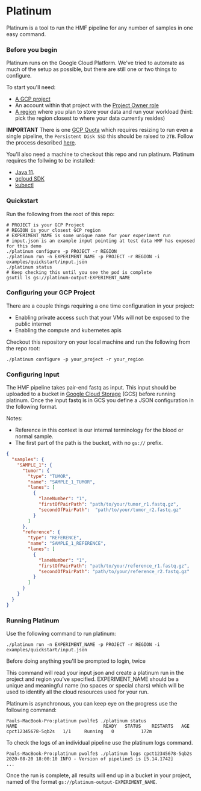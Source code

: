 # Platinum

Platinum is a tool to run the HMF pipeline for any number of samples in one easy command. 

### Before you begin

Platinum runs on the Google Cloud Platform. We've tried to automate as much of the setup as possible, but there are still
one or two things to configure.

To start you'll need:
- [A GCP project](https://cloud.google.com/resource-manager/docs/creating-managing-projects)
- An account within that project with the [Project Owner role](https://cloud.google.com/iam/docs/understanding-roles)
- [A region](https://cloud.google.com/compute/docs/regions-zones) where you plan to store your data and run your workload (hint: pick the region closest to where your data currently resides)

__IMPORTANT__
There is one [GCP Quota](https://cloud.google.com/compute/quotas) which requires resizing to run even a single pipeline, the `Persistent Disk SSD` this should be raised to `2TB`.
Follow the process described [here](https://cloud.google.com/compute/quotas#requesting_additional_quota).

You'll also need a machine to checkout this repo and run platinum. Platinum requires the follwing to be installed: 
* [Java 11](https://www.oracle.com/java/technologies/javase-jdk11-downloads.html).
* [gcloud SDK](https://cloud.google.com/sdk/docs/downloads-interactive)
* [kubectl](https://kubernetes.io/docs/tasks/tools/install-kubectl/)

### Quickstart

Run the following from the root of this repo:

```shell script
# PROJECT is your GCP Project
# REGION is your closest GCP region
# EXPERIMENT_NAME is some unique name for your experiment run 
# input.json is an example input pointing at test data HMF has exposed for this demo
./platinum configure -p PROJECT -r REGION
./platinum run -n EXPERIMENT_NAME -p PROJECT -r REGION -i examples/quickstart/input.json
./platinum status
# Keep checking this until you see the pod is complete
gsutil ls gs://platinum-output-EXPERIMENT_NAME
```

### Configuring your GCP Project

There are a couple things requiring a one time configuration in your project:
- Enabling private access such that your VMs will not be exposed to the public internet
- Enabling the compute and kubernetes apis

Checkout this repository on your local machine and run the following from the repo root:

```shell script
./platinum configure -p your_project -r your_region 
```  

### Configuring Input

The HMF pipeline takes pair-end fastq as input. This input should be uploaded to a bucket in [Google Cloud Storage](https://cloud.google.com/storage) (GCS) before running platinum. 
Once the input fastq is in GCS you define a JSON configuration in the following format.

Notes:
- Reference in this context is our internal terminology for the blood or normal sample.
- The first part of the path is the bucket, with no `gs://` prefix.


```json
{
  "samples": {
    "SAMPLE_1": {
      "tumor": {
        "type": "TUMOR",
        "name": "SAMPLE_1_TUMOR",
        "lanes": [
          {
            "laneNumber": "1",
            "firstOfPairPath": "path/to/your/tumor_r1.fastq.gz",
            "secondOfPairPath":  "path/to/your/tumor_r2.fastq.gz"
          }
        ]
      },
      "reference": {
        "type": "REFERENCE",
        "name": "SAMPLE_1_REFERENCE",
        "lanes": [
          {
            "laneNumber": "1",
            "firstOfPairPath": "path/to/your/reference_r1.fastq.gz",
            "secondOfPairPath": "path/to/your/reference_r2.fastq.gz"
          }
        ]
      }
    }
  }
}
```

### Running Platinum

Use the following command to run platinum:

```shell script
./platinum run -n EXPERIMENT_NAME -p PROJECT -r REGION -i examples/quickstart/input.json
```

Before doing anything you'll be prompted to login, twice 

This command will read your input json and create a platinum run in the project and region you've specified. EXPERIMENT_NAME 
should be a unique and meaningful name (no spaces or special chars) which will be used to identify all the cloud resources used
for your run. 

Platinum is asynchronous, you can keep eye on the progress use the following command:

```shell script
Pauls-MacBook-Pro:platinum pwolfe$ ./platinum status
NAME                                READY   STATUS    RESTARTS   AGE
cpct12345678-5qb2s   1/1     Running   0          172m
```

To check the logs of an individual pipeline use the platinum logs command.

```shell script
Pauls-MacBook-Pro:platinum pwolfe$ ./platinum logs cpct12345678-5qb2s
2020-08-20 18:00:10 INFO - Version of pipeline5 is [5.14.1742] 
...
```

Once the run is complete, all results will end up in a bucket in your project, named of the format `gs://platinum-output-EXPERIMENT_NAME`.




